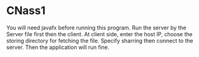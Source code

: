 # CNass1
You will need javafx before running this program.
Run the server by the Server file first then the client.
At client side, enter the host IP, choose the storing directory for fetching the file. Specify sharring then connect to the server. Then the application will run fine.
